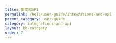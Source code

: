 ```yaml
---
title: 集成和API
permalink: /help/user-guide/integrations-and-api
parent_category: user-guide
category: integrations-and-api
layout: kb-category
order: 7
---
```


